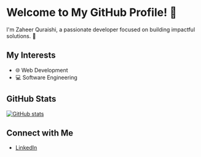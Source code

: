 # Welcome to My GitHub Profile! 👋

I'm Zaheer Quraishi, a passionate developer focused on building impactful solutions. 🚀

## My Interests
- 🌐 Web Development
- 💻 Software Engineering

## GitHub Stats
[![GitHub stats](https://github-readme-stats.vercel.app/api?username=zaheerqur)](https://github.com/anuraghazra/github-readme-stats)

## Connect with Me
- [LinkedIn]([https://www.linkedin.com/in/your-profile/](https://www.linkedin.com/in/zaheer-quraishi-399390186/))
